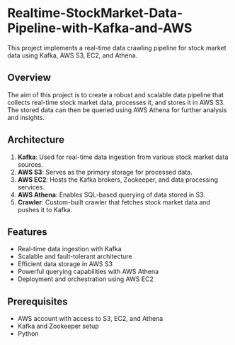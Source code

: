 # Realtime-StockMarket-Data-Pipeline-with-Kafka-and-AWS

This project implements a real-time data crawling pipeline for stock market data using Kafka, AWS S3, EC2, and Athena.

## Overview

The aim of this project is to create a robust and scalable data pipeline that collects real-time stock market data, processes it, and stores it in AWS S3. The stored data can then be queried using AWS Athena for further analysis and insights.

## Architecture

1. **Kafka**: Used for real-time data ingestion from various stock market data sources.
2. **AWS S3**: Serves as the primary storage for processed data.
3. **AWS EC2**: Hosts the Kafka brokers, Zookeeper, and data processing services.
4. **AWS Athena**: Enables SQL-based querying of data stored in S3.
5. **Crawler**: Custom-built crawler that fetches stock market data and pushes it to Kafka.

## Features

- Real-time data ingestion with Kafka
- Scalable and fault-tolerant architecture
- Efficient data storage in AWS S3
- Powerful querying capabilities with AWS Athena
- Deployment and orchestration using AWS EC2

## Prerequisites

- AWS account with access to S3, EC2, and Athena
- Kafka and Zookeeper setup
- Python

